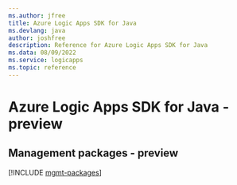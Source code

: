 ```yaml
---
ms.author: jfree
title: Azure Logic Apps SDK for Java
ms.devlang: java
author: joshfree
description: Reference for Azure Logic Apps SDK for Java
ms.data: 08/09/2022
ms.service: logicapps
ms.topic: reference
---
```

# Azure Logic Apps SDK for Java - preview

## Management packages - preview
[!INCLUDE [mgmt-packages](logic-apps-mgmt-index.md)]